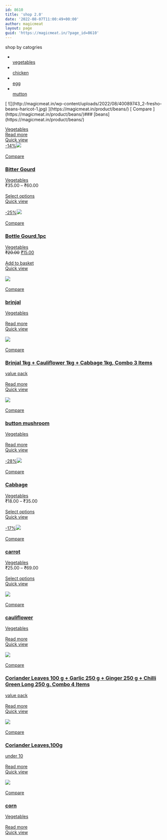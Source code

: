 ```yaml
---
id: 8610
title: 'shop 2.0'
date: '2022-08-07T11:00:49+00:00'
author: magicmeat
layout: page
guid: 'https://magicmeat.in/?page_id=8610'
---
```


<link href="https://magicmeat.in/wp-content/themes/woodmart/css/parts/el-tabs.min.css?ver=6.5.4" id="wd-tabs-css" media="all" rel="stylesheet" type="text/css"></link> <link href="https://magicmeat.in/wp-content/themes/woodmart/css/parts/el-product-tabs.min.css?ver=6.5.4" id="wd-product-tabs-css" media="all" rel="stylesheet" type="text/css"></link></head><body> shop by catogries

- [  
     vegetables  
     ](#)
- [  
     chicken  
     ](#)
- [  
     egg  
     ](#)
- [  
     mutton  
     ](#)

<link href="https://magicmeat.in/wp-content/themes/woodmart/css/parts/woo-product-loop.min.css?ver=6.5.4" id="wd-product-loop-css" media="all" rel="stylesheet" type="text/css"></link> <link href="https://magicmeat.in/wp-content/themes/woodmart/css/parts/woo-product-loop-base.min.css?ver=6.5.4" id="wd-product-loop-base-css" media="all" rel="stylesheet" type="text/css"></link> <link href="https://magicmeat.in/wp-content/themes/woodmart/css/parts/woo-mod-add-btn-replace.min.css?ver=6.5.4" id="wd-woo-mod-add-btn-replace-css" media="all" rel="stylesheet" type="text/css"></link> <link href="https://magicmeat.in/wp-content/themes/woodmart/css/parts/mod-more-description.min.css?ver=6.5.4" id="wd-mod-more-description-css" media="all" rel="stylesheet" type="text/css"></link> [  
 ![](http://magicmeat.in/wp-content/uploads/2022/08/40089743_2-fresho-beans-haricot-1.jpg) ](https://magicmeat.in/product/beans/)  
 [  
 Compare  
 ](https://magicmeat.in/product/beans/)### [beans](https://magicmeat.in/product/beans/)

 [Vegetables](https://magicmeat.in/product-category/vegetables/)  
 [](#) <link href="https://magicmeat.in/wp-content/themes/woodmart/css/parts/woo-opt-add-to-cart-popup.min.css?ver=6.5.4" id="wd-add-to-cart-popup-css" media="all" rel="stylesheet" type="text/css"></link> <link href="https://magicmeat.in/wp-content/themes/woodmart/css/parts/lib-magnific-popup.min.css?ver=6.5.4" id="wd-mfp-popup-css" media="all" rel="stylesheet" type="text/css"></link> [Read more](https://magicmeat.in/product/beans/)  
 [Quick view](https://magicmeat.in/product/beans/)  
 [ <link href="https://magicmeat.in/wp-content/themes/woodmart/css/parts/woo-mod-product-labels.min.css?ver=6.5.4" id="wd-woo-mod-product-labels-css" media="all" rel="stylesheet" type="text/css"></link> <link href="https://magicmeat.in/wp-content/themes/woodmart/css/parts/woo-mod-product-labels-round.min.css?ver=6.5.4" id="wd-woo-mod-product-labels-round-css" media="all" rel="stylesheet" type="text/css"></link> -14%![](http://magicmeat.in/wp-content/uploads/2022/08/50000467-2_1-fresho-bitter-gourd.jpg) ](https://magicmeat.in/product/bitter-gourd/)  
 [  
 Compare  
 ](https://magicmeat.in/product/bitter-gourd/)

### [Bitter Gourd](https://magicmeat.in/product/bitter-gourd/)

 [Vegetables](https://magicmeat.in/product-category/vegetables/)  
 <bdi>₹35.00</bdi> – <bdi>₹60.00</bdi>  
 [](#)  
 [Select options](https://magicmeat.in/product/bitter-gourd/)  
 [Quick view](https://magicmeat.in/product/bitter-gourd/)  
 [  
 -25%![](http://magicmeat.in/wp-content/uploads/2022/08/20000745_5-fresho-bottle-gourd.jpg) ](https://magicmeat.in/product/bottle-gourd1pc/)  
 [  
 Compare  
 ](https://magicmeat.in/product/bottle-gourd1pc/)

### [Bottle Gourd,1pc](https://magicmeat.in/product/bottle-gourd1pc/)

 [Vegetables](https://magicmeat.in/product-category/vegetables/)  
 <del aria-hidden="true"><bdi>₹20.00</bdi></del> <ins><bdi>₹15.00</bdi></ins>  
 [](#)  
 [Add to basket](?add-to-cart=8712)  
 [Quick view](https://magicmeat.in/product/bottle-gourd1pc/)  
 [  
 ![](http://magicmeat.in/wp-content/uploads/2022/08/10000054-2_2-fresho-brinjal-bott.jpg) ](https://magicmeat.in/product/brinjal/)  
 [  
 Compare  
 ](https://magicmeat.in/product/brinjal/)

### [brinjal](https://magicmeat.in/product/brinjal/)

 [Vegetables](https://magicmeat.in/product-category/vegetables/)  
 [](#)  
 [Read more](https://magicmeat.in/product/brinjal/)  
 [Quick view](https://magicmeat.in/product/brinjal/)  
 [  
 ![](http://magicmeat.in/wp-content/uploads/2022/08/1209679_1-fresho-brinjal-bottle-.jpg) ](https://magicmeat.in/product/brinjal-1kg-cauliflower-1kg-cabbage-1kg-combo-3-items/)  
 [  
 Compare  
 ](https://magicmeat.in/product/brinjal-1kg-cauliflower-1kg-cabbage-1kg-combo-3-items/)

### [Brinjal 1kg + Cauliflower 1kg + Cabbage 1kg, Combo 3 Items](https://magicmeat.in/product/brinjal-1kg-cauliflower-1kg-cabbage-1kg-combo-3-items/)

 [value pack](https://magicmeat.in/product-category/vegetables/value-pack/)  
 [](#)  
 [Read more](https://magicmeat.in/product/brinjal-1kg-cauliflower-1kg-cabbage-1kg-combo-3-items/)  
 [Quick view](https://magicmeat.in/product/brinjal-1kg-cauliflower-1kg-cabbage-1kg-combo-3-items/)  
 [  
 ![](http://magicmeat.in/wp-content/uploads/2022/08/10000273-2_19-fresho-mushrooms-b.jpg) ](https://magicmeat.in/product/button-mushroom/)  
 [  
 Compare  
 ](https://magicmeat.in/product/button-mushroom/)

### [button mushroom](https://magicmeat.in/product/button-mushroom/)

 [Vegetables](https://magicmeat.in/product-category/vegetables/)  
 [](#)  
 [Read more](https://magicmeat.in/product/button-mushroom/)  
 [Quick view](https://magicmeat.in/product/button-mushroom/)  
 [  
 -28%![](http://magicmeat.in/wp-content/uploads/2022/08/10000066-2_31-fresho-cabbage.jpg) ](https://magicmeat.in/product/cabbage/)  
 [  
 Compare  
 ](https://magicmeat.in/product/cabbage/)

### [Cabbage](https://magicmeat.in/product/cabbage/)

 [Vegetables](https://magicmeat.in/product-category/vegetables/)  
 <bdi>₹18.00</bdi> – <bdi>₹35.00</bdi>  
 [](#)  
 [Select options](https://magicmeat.in/product/cabbage/)  
 [Quick view](https://magicmeat.in/product/cabbage/)  
 [  
 -17%![](http://magicmeat.in/wp-content/uploads/2022/08/710EvtgGL._SX679_.jpg) ](https://magicmeat.in/product/carrot/)  
 [  
 Compare  
 ](https://magicmeat.in/product/carrot/)

### [carrot](https://magicmeat.in/product/carrot/)

 [Vegetables](https://magicmeat.in/product-category/vegetables/)  
 <bdi>₹25.00</bdi> – <bdi>₹69.00</bdi>  
 [](#)  
 [Select options](https://magicmeat.in/product/carrot/)  
 [Quick view](https://magicmeat.in/product/carrot/)  
 [  
 ![](http://magicmeat.in/wp-content/uploads/2022/08/10000074-2_2-fresho-cauliflower.jpg) ](https://magicmeat.in/product/cauliflower/)  
 [  
 Compare  
 ](https://magicmeat.in/product/cauliflower/)

### [cauliflower](https://magicmeat.in/product/cauliflower/)

 [Vegetables](https://magicmeat.in/product-category/vegetables/)  
 [](#)  
 [Read more](https://magicmeat.in/product/cauliflower/)  
 [Quick view](https://magicmeat.in/product/cauliflower/)  
 [  
 ![](http://magicmeat.in/wp-content/uploads/2022/08/1209662_3-fresho-coriander-leave.jpg) ](https://magicmeat.in/product/coriander-leaves-100-g-garlic-250-g-ginger-250-g-chilli-green-long-250-g-combo-4-items/)  
 [  
 Compare  
 ](https://magicmeat.in/product/coriander-leaves-100-g-garlic-250-g-ginger-250-g-chilli-green-long-250-g-combo-4-items/)

### [Coriander Leaves 100 g + Garlic 250 g + Ginger 250 g + Chilli Green Long 250 g, Combo 4 Items](https://magicmeat.in/product/coriander-leaves-100-g-garlic-250-g-ginger-250-g-chilli-green-long-250-g-combo-4-items/)

 [value pack](https://magicmeat.in/product-category/vegetables/value-pack/)  
 [](#)  
 [Read more](https://magicmeat.in/product/coriander-leaves-100-g-garlic-250-g-ginger-250-g-chilli-green-long-250-g-combo-4-items/)  
 [Quick view](https://magicmeat.in/product/coriander-leaves-100-g-garlic-250-g-ginger-250-g-chilli-green-long-250-g-combo-4-items/)  
 [  
 ![](http://magicmeat.in/wp-content/uploads/2022/08/10000097-2_1-fresho-coriander-le-1.jpg) ](https://magicmeat.in/product/coriander-leaves100g/)  
 [  
 Compare  
 ](https://magicmeat.in/product/coriander-leaves100g/)

### [Coriander Leaves,100g](https://magicmeat.in/product/coriander-leaves100g/)

 [under 10](https://magicmeat.in/product-category/vegetables/under-10/)  
 [](#)  
 [Read more](https://magicmeat.in/product/coriander-leaves100g/)  
 [Quick view](https://magicmeat.in/product/coriander-leaves100g/)  
 [  
 ![](http://magicmeat.in/wp-content/uploads/2022/08/40004992_14-fresho-sweet-corn.jpg) ](https://magicmeat.in/product/corn/)  
 [  
 Compare  
 ](https://magicmeat.in/product/corn/)

### [corn](https://magicmeat.in/product/corn/)

 [Vegetables](https://magicmeat.in/product-category/vegetables/)  
 [](#)  
 [Read more](https://magicmeat.in/product/corn/)  
 [Quick view](https://magicmeat.in/product/corn/)